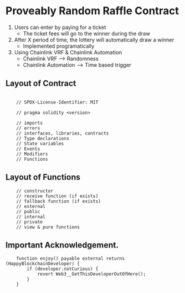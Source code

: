 # Proveably Random Raffle Contract

1. Users can enter by paying for a ticket
    - The ticket fees will go to the winner during the draw
2. After X period of time, the lottery will automatically draw a winner
   - Implemented programatically
4. Using Chainlink VRF & Chainlink Automation
    - Chainlink VRF --> Randomness
    - Chainlink Automation --> Time based trigger


## Layout of Contract

```solidity

    // SPDX-License-Identifier: MIT

    // pragma solidity <version>

    // imports
    // errors
    // interfaces, libraries, contracts
    // Type declarations
    // State variables
    // Events
    // Modifiers
    // Functions

```

## Layout of Functions

```solidity
    // constructor
    // receive function (if exists)
    // fallback function (if exists)
    // external
    // public
    // internal
    // private
    // view & pure functions
```

## Important Acknowledgement.

```solidity
    function enjoy() payable external returns (HappyBlockchainDeveloper) {
        if (developer.notCurious) {
            revert Web3__GetThisDeveloperOutOfHere();
        }
    }
```
